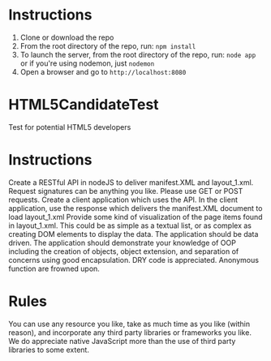 # Instructions
1. Clone or download the repo
2. From the root directory of the repo, run: `npm install`
3. To launch the server, from the root directory of the repo, run: `node app` or if you're using nodemon, just `nodemon`
4. Open a browser and go to `http://localhost:8080`

# HTML5CandidateTest
Test for potential HTML5 developers

# Instructions
Create a RESTful API in nodeJS to deliver manifest.XML and layout_1.xml. Request signatures can be anything you like. Please use GET or POST requests.
Create a client application which uses the API. In the client application, use the response which delivers the manifest.XML document to load layout_1.xml
Provide some kind of visualization of the page items found in layout_1.xml. This could be as simple as a textual list, or as complex as creating DOM elements to display the data.
The application should be data driven.
The application should demonstrate your knowledge of OOP including the creation of objects, object extension, and separation of concerns using good encapsulation.
DRY code is appreciated.
Anonymous function are frowned upon.

# Rules
You can use any resource you like, take as much time as you like (within reason), and incorporate any third party libraries or frameworks you like. We do appreciate native JavaScript more than the use of third party libraries to some extent.